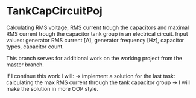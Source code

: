 # TankCapCircuitPoj
Calculating RMS voltage, RMS current trough the capacitors and maximal RMS current trough the capacitor tank group in an electrical circuit. Input values: generator RMS current [A], generator frequency [Hz], capacitor types, capacitor count.

This branch serves for additional work on the working project from the master branch.

If I continue this work I will:
  -> implement a solution for the last task: calculating the max RMS current through the tank capacitor group
  -> I will make the solution in more OOP style.
